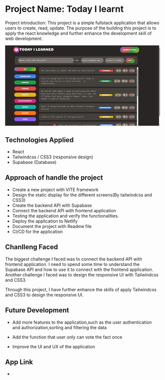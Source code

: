 # Project Name: Today I learnt

Project introduction: This project is a simple fullstack application that allows users to create, read, update.
                      The purpose of the building this project is to apply the react knowledge and further enhance the development skill of web development.

![App Image](./app.jpg)

## Technologies Applied

- React
- Tailwindcss / CSS3 (responsive design)
- Supabase (Database)


## Approach of handle the project

- Create a new project with VITE framework
- Design the static display for the different screens(By tailwindcss and CSS3)
- Create the backend API with Supabase
- Connect the backend API with frontend application
- Testing the application and verify the functionalities.
- Deploy the application to Netlify
- Document the project with Readme file
- CI/CD for the application

## Chanlleng Faced

The biggest challenge I faced was to connect the backend API with frontend application.
I need to spend some time to understand the Supabase API and how to use it to connect with the frontend application.
Another challenge I faced was to design the responsive UI with Tailwindcss and CSS3.

Through this project, I have further enhance the skills of apply Tailwindcss and CSS3 to design the responsive UI.

## Future Development

- Add more features to the application,such as the user authentication and authorization,sorting and filtering the data
- Add the function that user only can vote the fact once

- Improve the UI and UX of the application

## App Link
- 